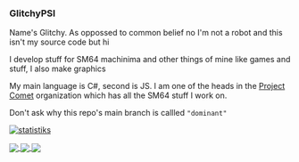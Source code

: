 ### GlitchyPSI

Name's Glitchy. As oppossed to common belief no I'm not a robot and this isn't my source code but hi

I develop stuff for SM64 machinima and other things of mine like games and stuff, I also make graphics

My main language is C#, second is JS. I am one of the heads in the [Project Comet](https://github.com/projectcomet64) organization which has all the SM64 stuff I work on.

Don't ask why this repo's main branch is callled ``"dominant"``

[![statistiks](https://github-readme-stats.vercel.app/api?username=GlitchyPSIX&theme=synthwave&show_icons=true)](https://github.com/anuraghazra/github-readme-stats)

<a href="https://github.com/anuraghazra/github-readme-stats">
  <img align="center" src="https://github-readme-stats.vercel.app/api/pin/?username=projectcomet64&repo=M64MM&theme=synthwave" />
</a>
<a href="https://github.com/anuraghazra/github-readme-stats">
  <img align="center" src="https://github-readme-stats.vercel.app/api/pin/?username=projectcomet64&repo=metal-composer&theme=synthwave" />
</a>
<a href="https://github.com/anuraghazra/github-readme-stats">
  <img align="center" src="https://github-readme-stats.vercel.app/api/pin/?username=projectcomet64&repo=SPARK&theme=synthwave" />
</a>
<!--
**GlitchyPSIX/GlitchyPSIX** is a ✨ _special_ ✨ repository because its `README.md` (this file) appears on your GitHub profile.

Here are some ideas to get you started:

- 🔭 I’m currently working on ...
- 🌱 I’m currently learning ...
- 👯 I’m looking to collaborate on ...
- 🤔 I’m looking for help with ...
- 💬 Ask me about ...
- 📫 How to reach me: ...
- 😄 Pronouns: ...
- ⚡ Fun fact: ...
-->
